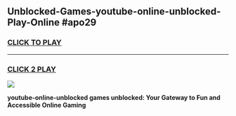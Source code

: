 
## Unblocked-Games-youtube-online-unblocked-Play-Online #apo29
<h3>
<a href="https://news.freeplayer.one?title=youtube-online-unblocked&ref=3">CLICK TO PLAY</a></h3>
<hr>

<h3>
<a href="https://news.freeplayer.one?title=youtube-online-unblocked&ref=3">CLICK 2 PLAY</a>
  
</h3>

<a href="https://news.freeplayer.one?title=youtube-online-unblocked&ref=3"><img src="https://clearcache.store/games.png"></a>


**youtube-online-unblocked games unblocked: Your Gateway to Fun and Accessible Online Gaming**
